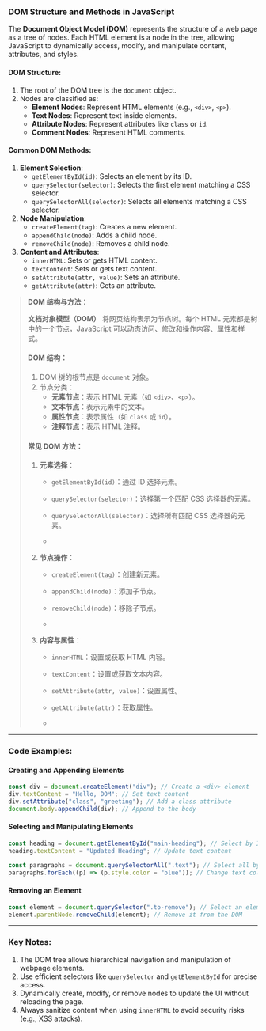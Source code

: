 ### DOM Structure and Methods in JavaScript

The **Document Object Model (DOM)** represents the structure of a web page as a tree of nodes. Each HTML element is a node in the tree, allowing JavaScript to dynamically access, modify, and manipulate content, attributes, and styles.

#### **DOM Structure**:
1. The root of the DOM tree is the `document` object.
2. Nodes are classified as:
   - **Element Nodes**: Represent HTML elements (e.g., `<div>`, `<p>`).
   - **Text Nodes**: Represent text inside elements.
   - **Attribute Nodes**: Represent attributes like `class` or `id`.
   - **Comment Nodes**: Represent HTML comments.

#### **Common DOM Methods**:
1. **Element Selection**:
   - `getElementById(id)`: Selects an element by its ID.
   - `querySelector(selector)`: Selects the first element matching a CSS selector.
   - `querySelectorAll(selector)`: Selects all elements matching a CSS selector.
2. **Node Manipulation**:
   - `createElement(tag)`: Creates a new element.
   - `appendChild(node)`: Adds a child node.
   - `removeChild(node)`: Removes a child node.
3. **Content and Attributes**:
   - `innerHTML`: Sets or gets HTML content.
   - `textContent`: Sets or gets text content.
   - `setAttribute(attr, value)`: Sets an attribute.
   - `getAttribute(attr)`: Gets an attribute.

> **DOM 结构与方法**：
>
> <audio src="..\..\mp3\文档对象模型（DOM） 将网页.mp3"></audio>
>
> **文档对象模型（DOM）** 将网页结构表示为节点树。每个 HTML 元素都是树中的一个节点，JavaScript 可以动态访问、修改和操作内容、属性和样式。  
>
> #### **DOM 结构**：
>
> <audio src="..\..\mp3\DOM 结构：1. DOM 树.mp3"></audio>
>
> 1. DOM 树的根节点是 `document` 对象。  
> 2. 节点分类：
>    - **元素节点**：表示 HTML 元素（如 `<div>`、`<p>`）。
>    - **文本节点**：表示元素中的文本。
>    - **属性节点**：表示属性（如 `class` 或 `id`）。
>    - **注释节点**：表示 HTML 注释。  
> #### **常见 DOM 方法**：
> 1. **元素选择**：
>    
>    - `getElementById(id)`：通过 ID 选择元素。
>    
>    - `querySelector(selector)`：选择第一个匹配 CSS 选择器的元素。
>    
>    - `querySelectorAll(selector)`：选择所有匹配 CSS 选择器的元素。
>    
>    - <audio src="..\..\mp3\元素选择：- `getElem.mp3"></audio>
>    
> 2. **节点操作**：
>    
>    - `createElement(tag)`：创建新元素。
>    
>    - `appendChild(node)`：添加子节点。
>    
>    - `removeChild(node)`：移除子节点。
>    
>    - <audio src="..\..\mp3\节点操作：- `createE.mp3"></audio>
>    
> 3. **内容与属性**：
>    
>    - `innerHTML`：设置或获取 HTML 内容。
>    
>    - `textContent`：设置或获取文本内容。
>    
>    - `setAttribute(attr, value)`：设置属性。
>    
>    - `getAttribute(attr)`：获取属性。
>    
>    - <audio src="..\..\mp3\内容与属性：- `innerH.mp3"></audio>

---

### Code Examples:

#### **Creating and Appending Elements**

<audio src="..\..\mp3\这段代码展示了如何使用Java.mp3"></audio>

```javascript
const div = document.createElement("div"); // Create a <div> element
div.textContent = "Hello, DOM"; // Set text content
div.setAttribute("class", "greeting"); // Add a class attribute
document.body.appendChild(div); // Append to the body
```

#### **Selecting and Manipulating Elements**

<audio src="..\..\mp3\这段代码展示了如何使用Java (1).mp3"></audio>

```javascript
const heading = document.getElementById("main-heading"); // Select by ID
heading.textContent = "Updated Heading"; // Update text content

const paragraphs = document.querySelectorAll(".text"); // Select all by class
paragraphs.forEach((p) => (p.style.color = "blue")); // Change text color
```

#### **Removing an Element**

<audio src="..\..\mp3\这段代码展示了如何通过Java.mp3"></audio>

```javascript
const element = document.querySelector(".to-remove"); // Select an element
element.parentNode.removeChild(element); // Remove it from the DOM
```

---

### Key Notes:
1. The DOM tree allows hierarchical navigation and manipulation of webpage elements.  
2. Use efficient selectors like `querySelector` and `getElementById` for precise access.  
3. Dynamically create, modify, or remove nodes to update the UI without reloading the page.  
4. Always sanitize content when using `innerHTML` to avoid security risks (e.g., XSS attacks).